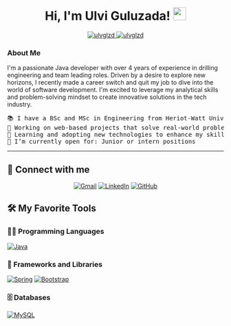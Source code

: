 <h1 align="center">
Hi, I'm Ulvi Guluzada!
	<a href="https://github.com/ulvglzd" target="_self">
		<img src="https://media.giphy.com/media/hvRJCLFzcasrR4ia7z/giphy.gif" width="30">
	</a>
</h1>
<p align="center">
	<a href="https://github.com/ulvglzd">
		<img src="https://komarev.com/ghpvc/?username=ulvglzd&label=Profile%20views&color=0e75b6&style=flat" alt="ulvglzd" />
	</a>
	<a href="https://github.com/ulvglzd">
		<img src="https://img.shields.io/github/followers/ulvglzd?label=Followers" alt="ulvglzd" />
	</a>
</p>



### About Me
I'm a passionate Java developer with over 4 years of experience in drilling engineering and team leading roles. Driven by a desire to explore new horizons, I recently made a career switch and quit my job to dive into the world of software development. I'm excited to leverage my analytical skills and problem-solving mindset to create innovative solutions in the tech industry.

<pre>
📚 I have a BSc and MSc in Engineering from Heriot-Watt University and Baku Higher Oil School
🔭 Working on web-based projects that solve real-world problems.
🌱 Learning and adopting new technologies to enhance my skill set.
🤔 I’m currently open for: Junior or intern positions
</pre>
<hr>

## 🤝 Connect with me
<p align="center">
	<a href="mailto:ulviguluzada@gmail.com"><img img src="https://img.shields.io/badge/gmail-%23EA4335.svg?style=plastic&logo=gmail&logoColor=white" alt="Gmail"/></a>
	<a href="https://www.linkedin.com/in/ulviguluzada/"><img src="https://img.shields.io/badge/linkedin-%230A66C2.svg?style=plastic&logo=linkedin&logoColor=white" alt="LinkedIn"/></a>
	<a href="https://github.com/ulviglzd"><img src="https://img.shields.io/badge/github-%23181717.svg?style=plastic&logo=github&logoColor=white" alt="GitHub"/></a>
</p>

## 🛠️ My Favorite Tools

### 👨‍💻 Programming Languages

<p>
    <a href="https://github.com/ulvglzd"><img alt="Java" src="https://img.shields.io/badge/java-%23ED8B00.svg?style=for-the-badge&logo=openjdk&logoColor=white"></a>

### 🧰 Frameworks and Libraries

<p>
    <a href="https://github.com/Bouaskaoun"><img alt="Spring" src="https://img.shields.io/badge/Spring%20Boot%20-%2334A853.svg?logo=Springboot&logoColor=white"></a>
    <a href="https://github.com/Bouaskaoun"><img alt="Bootstrap" src="https://img.shields.io/badge/Bootstrap%20-%23150458.svg?logo=Bootstrap&logoColor=white"></a>
</p>

### 🗄️ Databases

<p>
    <a href="https://github.com/Bouaskaoun"><img alt="MySQL" src="https://img.shields.io/badge/MySQL-005C84?style=for-the-badge&logo=mysql&logoColor=white"></a>
</p>

</br>

